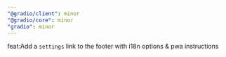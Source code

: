 ```yaml
---
"@gradio/client": minor
"@gradio/core": minor
"gradio": minor
---
```


feat:Add a `settings` link to the footer with i18n options & pwa instructions
